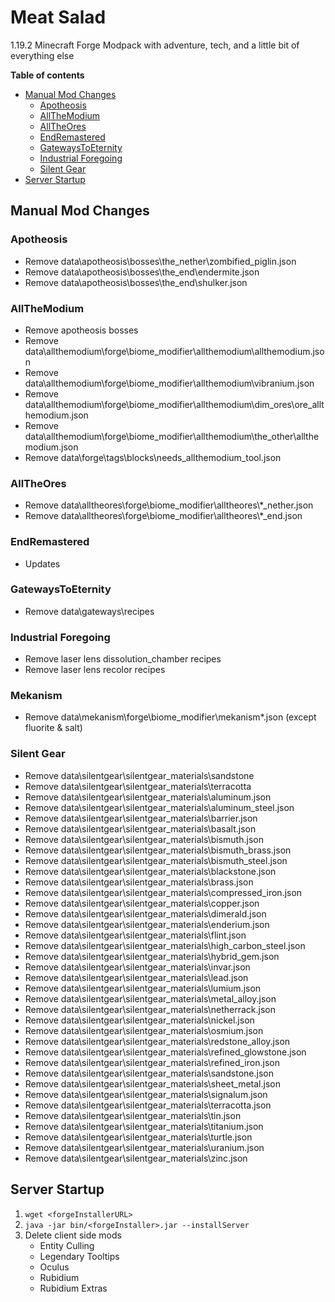 # Meat Salad
1.19.2 Minecraft Forge Modpack with adventure, tech, and a little bit of everything else

**Table of contents**
- [Manual Mod Changes](#manual-mod-changes)
    - [Apotheosis](#apotheosis)
    - [AllTheModium](#allthemodium)
    - [AllTheOres](#alltheores)
    - [EndRemastered](#endremastered)
    - [GatewaysToEternity](#gatewaystoeternity)
    - [Industrial Foregoing](#industrial-foregoing)
    - [Silent Gear](#silent-gear)
- [Server Startup](#server-startup)

## Manual Mod Changes
### Apotheosis
- Remove data\apotheosis\bosses\the_nether\zombified_piglin.json
- Remove data\apotheosis\bosses\the_end\endermite.json
- Remove data\apotheosis\bosses\the_end\shulker.json

### AllTheModium
- Remove apotheosis bosses
- Remove data\allthemodium\forge\biome_modifier\allthemodium\allthemodium.json
- Remove data\allthemodium\forge\biome_modifier\allthemodium\vibranium.json
- Remove data\allthemodium\forge\biome_modifier\allthemodium\dim_ores\ore_allthemodium.json
- Remove data\allthemodium\forge\biome_modifier\allthemodium\the_other\allthemodium.json
- Remove data\forge\tags\blocks\needs_allthemodium_tool.json

### AllTheOres
- Remove data\alltheores\forge\biome_modifier\alltheores\\*_nether.json
- Remove data\alltheores\forge\biome_modifier\alltheores\\*_end.json

### EndRemastered
- Updates

### GatewaysToEternity
- Remove data\gateways\recipes

### Industrial Foregoing
- Remove laser lens dissolution_chamber recipes
- Remove laser lens recolor recipes

### Mekanism
- Remove data\mekanism\forge\biome_modifier\mekanism\*.json (except fluorite & salt)

### Silent Gear
- Remove data\silentgear\silentgear_materials\sandstone
- Remove data\silentgear\silentgear_materials\terracotta
- Remove data\silentgear\silentgear_materials\aluminum.json
- Remove data\silentgear\silentgear_materials\aluminum_steel.json
- Remove data\silentgear\silentgear_materials\barrier.json
- Remove data\silentgear\silentgear_materials\basalt.json
- Remove data\silentgear\silentgear_materials\bismuth.json
- Remove data\silentgear\silentgear_materials\bismuth_brass.json
- Remove data\silentgear\silentgear_materials\bismuth_steel.json
- Remove data\silentgear\silentgear_materials\blackstone.json
- Remove data\silentgear\silentgear_materials\brass.json
- Remove data\silentgear\silentgear_materials\compressed_iron.json
- Remove data\silentgear\silentgear_materials\copper.json
- Remove data\silentgear\silentgear_materials\dimerald.json
- Remove data\silentgear\silentgear_materials\enderium.json
- Remove data\silentgear\silentgear_materials\flint.json
- Remove data\silentgear\silentgear_materials\high_carbon_steel.json
- Remove data\silentgear\silentgear_materials\hybrid_gem.json
- Remove data\silentgear\silentgear_materials\invar.json
- Remove data\silentgear\silentgear_materials\lead.json
- Remove data\silentgear\silentgear_materials\lumium.json
- Remove data\silentgear\silentgear_materials\metal_alloy.json
- Remove data\silentgear\silentgear_materials\netherrack.json
- Remove data\silentgear\silentgear_materials\nickel.json
- Remove data\silentgear\silentgear_materials\osmium.json
- Remove data\silentgear\silentgear_materials\redstone_alloy.json
- Remove data\silentgear\silentgear_materials\refined_glowstone.json
- Remove data\silentgear\silentgear_materials\refined_iron.json
- Remove data\silentgear\silentgear_materials\sandstone.json
- Remove data\silentgear\silentgear_materials\sheet_metal.json
- Remove data\silentgear\silentgear_materials\signalum.json
- Remove data\silentgear\silentgear_materials\terracotta.json
- Remove data\silentgear\silentgear_materials\tin.json
- Remove data\silentgear\silentgear_materials\titanium.json
- Remove data\silentgear\silentgear_materials\turtle.json
- Remove data\silentgear\silentgear_materials\uranium.json
- Remove data\silentgear\silentgear_materials\zinc.json


## Server Startup
1. `wget <forgeInstallerURL>`
2. `java -jar bin/<forgeInstaller>.jar --installServer`
3. Delete client side mods
    - Entity Culling
    - Legendary Tooltips
    - Oculus
    - Rubidium
    - Rubidium Extras
